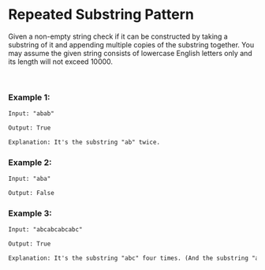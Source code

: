# Repeated Substring Pattern

Given a non-empty string check if it can be constructed by taking a substring of it and appending multiple copies of the substring together. You may assume the given string consists of lowercase English letters only and its length will not exceed 10000.

<br>

### Example 1:

```html
Input: "abab"

Output: True

Explanation: It's the substring "ab" twice.
```

### Example 2:

```html
Input: "aba"

Output: False
```

### Example 3:

```html
Input: "abcabcabcabc"

Output: True

Explanation: It's the substring "abc" four times. (And the substring "abcabc" twice.)
```

